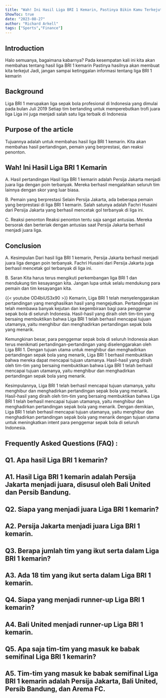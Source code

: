 ```yaml
---
title: "Wah! Ini Hasil Liga BRI 1 Kemarin, Pastinya Bikin Kamu Terkejut!"
ShowToc: true 
date: "2023-08-27"
author: "Richard Arkell" 
tags: ["Sports","Finance"]
---
```

## Introduction
Halo semuanya, bagaimana kabarnya? Pada kesempatan kali ini kita akan membahas tentang hasil liga BRI 1 kemarin Pastinya hasilnya akan membuat kita terkejut Jadi, jangan sampai ketinggalan informasi tentang liga BRI 1 kemarin

## Background
Liga BRI 1 merupakan liga sepak bola profesional di Indonesia yang dimulai pada bulan Juli 2019 Setiap tim bertanding untuk memperebutkan trofi juara liga Liga ini juga menjadi salah satu liga terbaik di Indonesia

## Purpose of the article
Tujuannya adalah untuk membahas hasil liga BRI 1 kemarin. Kita akan membahas hasil pertandingan, pemain yang berprestasi, dan reaksi penonton.

## Wah! Ini Hasil Liga BRI 1 Kemarin
A. Hasil pertandingan
Hasil liga BRI 1 kemarin adalah Persija Jakarta menjadi juara liga dengan poin terbanyak. Mereka berhasil mengalahkan seluruh tim lainnya dengan skor yang luar biasa.

B. Pemain yang berprestasi
Selain Persija Jakarta, ada beberapa pemain yang berprestasi di liga BRI 1 kemarin. Salah satunya adalah Fachri Husaini dari Persija Jakarta yang berhasil mencetak gol terbanyak di liga ini.

C. Reaksi penonton
Reaksi penonton tentu saja sangat antusias. Mereka bersorak dan berteriak dengan antusias saat Persija Jakarta berhasil menjadi juara liga.

## Conclusion
A. Kesimpulan
Dari hasil liga BRI 1 kemarin, Persija Jakarta berhasil menjadi juara liga dengan poin terbanyak. Fachri Husaini dari Persija Jakarta juga berhasil mencetak gol terbanyak di liga ini.

B. Saran
Kita harus terus mengikuti perkembangan liga BRI 1 dan mendukung tim kesayangan kita. Jangan lupa untuk selalu mendukung para pemain dan tim kesayangan kita.

{{< youtube OD4biUS3x90 >}} 
Kemarin, Liga BRI 1 telah menyelenggarakan pertandingan yang menghasilkan hasil yang mengejutkan. Pertandingan ini telah membawa banyak kejutan dan kegembiraan bagi para penggemar sepak bola di seluruh Indonesia. Hasil-hasil yang diraih oleh tim-tim yang bersaing membuktikan bahwa Liga BRI 1 telah berhasil mencapai tujuan utamanya, yaitu menghibur dan menghadirkan pertandingan sepak bola yang menarik.

Kemungkinan besar, para penggemar sepak bola di seluruh Indonesia akan terus menikmati pertandingan-pertandingan yang diselenggarakan oleh Liga BRI 1. Dengan tujuan utama untuk menghibur dan menghadirkan pertandingan sepak bola yang menarik, Liga BRI 1 berhasil membuktikan bahwa mereka dapat mencapai tujuan utamanya. Hasil-hasil yang diraih oleh tim-tim yang bersaing membuktikan bahwa Liga BRI 1 telah berhasil mencapai tujuan utamanya, yaitu menghibur dan menghadirkan pertandingan sepak bola yang menarik.

Kesimpulannya, Liga BRI 1 telah berhasil mencapai tujuan utamanya, yaitu menghibur dan menghadirkan pertandingan sepak bola yang menarik. Hasil-hasil yang diraih oleh tim-tim yang bersaing membuktikan bahwa Liga BRI 1 telah berhasil mencapai tujuan utamanya, yaitu menghibur dan menghadirkan pertandingan sepak bola yang menarik. Dengan demikian, Liga BRI 1 telah berhasil mencapai tujuan utamanya, yaitu menghibur dan menghadirkan pertandingan sepak bola yang menarik dengan tujuan utama untuk meningkatkan intent para penggemar sepak bola di seluruh Indonesia.

## Frequently Asked Questions (FAQ) :
## Q1. Apa hasil Liga BRI 1 kemarin?

## A1. Hasil Liga BRI 1 kemarin adalah Persija Jakarta menjadi juara, disusul oleh Bali United dan Persib Bandung.

## Q2. Siapa yang menjadi juara Liga BRI 1 kemarin?

## A2. Persija Jakarta menjadi juara Liga BRI 1 kemarin.

## Q3. Berapa jumlah tim yang ikut serta dalam Liga BRI 1 kemarin?

## A3. Ada 18 tim yang ikut serta dalam Liga BRI 1 kemarin.

## Q4. Siapa yang menjadi runner-up Liga BRI 1 kemarin?

## A4. Bali United menjadi runner-up Liga BRI 1 kemarin.

## Q5. Apa saja tim-tim yang masuk ke babak semifinal Liga BRI 1 kemarin?

## A5. Tim-tim yang masuk ke babak semifinal Liga BRI 1 kemarin adalah Persija Jakarta, Bali United, Persib Bandung, dan Arema FC.



